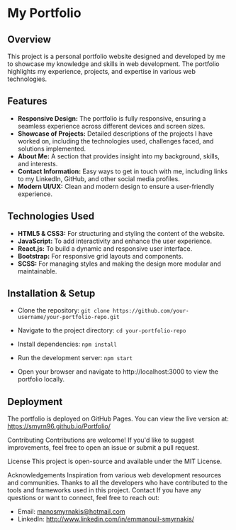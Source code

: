 # My Portfolio

## Overview
This project is a personal portfolio website designed and developed by me to showcase my knowledge and skills in web development. The portfolio highlights my experience, projects, and expertise in various web technologies.

## Features
- **Responsive Design:** The portfolio is fully responsive, ensuring a seamless experience across different devices and screen sizes.
- **Showcase of Projects:** Detailed descriptions of the projects I have worked on, including the technologies used, challenges faced, and solutions implemented.
- **About Me:** A section that provides insight into my background, skills, and interests.
- **Contact Information:** Easy ways to get in touch with me, including links to my LinkedIn, GitHub, and other social media profiles.
- **Modern UI/UX:** Clean and modern design to ensure a user-friendly experience.
  
## Technologies Used
- **HTML5 & CSS3:** For structuring and styling the content of the website.
- **JavaScript:** To add interactivity and enhance the user experience.
- **React.js:** To build a dynamic and responsive user interface.
- **Bootstrap:** For responsive grid layouts and components.
- **SCSS:** For managing styles and making the design more modular and maintainable.

## Installation & Setup
- Clone the repository:
`git clone https://github.com/your-username/your-portfolio-repo.git`

- Navigate to the project directory: `cd your-portfolio-repo`
  
- Install dependencies: `npm install`

- Run the development server: `npm start`
  
- Open your browser and navigate to http://localhost:3000 to view the portfolio locally.

## Deployment
The portfolio is deployed on GitHub Pages. You can view the live version at: https://smyrn96.github.io/Portfolio/

Contributing
Contributions are welcome! If you'd like to suggest improvements, feel free to open an issue or submit a pull request.

License
This project is open-source and available under the MIT License.

Acknowledgements
Inspiration from various web development resources and communities.
Thanks to all the developers who have contributed to the tools and frameworks used in this project.
Contact
If you have any questions or want to connect, feel free to reach out:

- Email: manosmyrnakis@hotmail.com
- LinkedIn: http://www.linkedin.com/in/emmanouil-smyrnakis/

